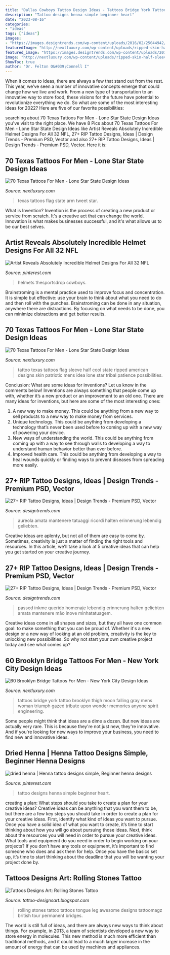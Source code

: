 ```yaml
---
title: "Dallas Cowboys Tattoo Design Ideas - Tattoos Bridge York Tattoo Brooklyn Thigh Moon Falling Gray Mens Woman Triumph Gazed Tribute Upon Wonder Memories Anyone Spirit Engineering"
description: "Tattoo designs henna simple beginner heart"
date: "2023-08-16"
categories:
- "ideas"
tags: ["ideas"]
images:
- "https://images.designtrends.com/wp-content/uploads/2016/02/25044942/American-Rip-Tattoo-Design.jpg"
featuredImage: "http://nextluxury.com/wp-content/uploads/ripped-skin-half-sleeve-mens-texas-flag-tattoo-ideas.jpg"
featured_image: "https://images.designtrends.com/wp-content/uploads/2016/02/25044942/American-Rip-Tattoo-Design.jpg"
image: "http://nextluxury.com/wp-content/uploads/ripped-skin-half-sleeve-mens-texas-flag-tattoo-ideas.jpg"
ShowToc: true
author: "Dr. Felton O&#039;Connell I"
---
```



When it comes to ideas, there are always a few that stand out from the rest. This year, we’ve seen a number of innovative concepts emerge that could change how we live and work. From a new type of transportation to an innovative way to store food, these visions for the future have potential to revolutionize everything we do. So what are some of the most interesting ideas for 2022? Here are five of our favorite possibilities:

	

		
searching about 70 Texas Tattoos For Men - Lone Star State Design Ideas you've visit to the right place. We have 8 Pics about 70 Texas Tattoos For Men - Lone Star State Design Ideas like Artist Reveals Absolutely Incredible Helmet Designs For All 32 NFL, 27+ RIP Tattoo Designs, Ideas | Design Trends - Premium PSD, Vector and also 27+ RIP Tattoo Designs, Ideas | Design Trends - Premium PSD, Vector. Here it is:
		
    
## 70 Texas Tattoos For Men - Lone Star State Design Ideas

<img loading=lazy src="http://nextluxury.com/wp-content/uploads/small-texas-lognhorn-flag-male-inner-arm-bicep-tattoos.jpg" onerror="this.onerror=null;this.src='https://tse3.mm.bing.net/th?id=OIP.UY8ry8hv8B14kr_0w00w6gHaGt&amp;pid=15.1';" alt="70 Texas Tattoos For Men - Lone Star State Design Ideas">

_Source: nextluxury.com_

>texas tattoos flag state arm tweet star. 

	

What is Invention?
Invention is the process of creating a new product or service from scratch. It's a creative act that can change the world. Innovation is what makes businesses successful, and it's what allows us to be our best selves.

    
## Artist Reveals Absolutely Incredible Helmet Designs For All 32 NFL

<img loading=lazy src="https://i.pinimg.com/736x/e3/7a/b2/e37ab278d6292d14ee258c19f6a5f8e8.jpg" onerror="this.onerror=null;this.src='https://tse2.mm.bing.net/th?id=OIP.TJAj6wErTkMorMRfNzQEWQHaFj&amp;pid=15.1';" alt="Artist Reveals Absolutely Incredible Helmet Designs For All 32 NFL">

_Source: pinterest.com_

>helmets thesportsdrop cowboys. 

	

Brainstroming is a mental practice used to improve focus and concentration. It is simple but effective: use your brain to think about what you need to do and then roll with the punches. Brainstroming can be done in any situation, anywhere there are distractions. By focusing on what needs to be done, you can minimize distractions and get better results.

    
## 70 Texas Tattoos For Men - Lone Star State Design Ideas

<img loading=lazy src="http://nextluxury.com/wp-content/uploads/ripped-skin-half-sleeve-mens-texas-flag-tattoo-ideas.jpg" onerror="this.onerror=null;this.src='https://tse3.mm.bing.net/th?id=OIP.p-jKJLWqzfl6l4zR5bbnZwHaJ8&amp;pid=15.1';" alt="70 Texas Tattoos For Men - Lone Star State Design Ideas">

_Source: nextluxury.com_

>tattoo texas tattoos flag sleeve half cool state ripped american designs skin patriotic mens idea lone star tribal patience possibilities. 

	

Conclusion: What are some ideas for inventions? Let us know in the comments below!
Inventions are always something that people come up with, whether it’s a new product or an improvement to an old one. There are many ideas for inventions, but here are some of the most interesting ones:
1. A new way to make money. This could be anything from a new way to sell products to a new way to make money from services.
2. Unique technology. This could be anything from developing a technology that’s never been used before to coming up with a new way of powering your device.
3. New ways of understanding the world. This could be anything from coming up with a way to see through walls to developing a way to understand human behavior better than ever before. 
4. Improved health care. This could be anything from developing a way to heal wounds quickly or finding ways to prevent diseases from spreading more easily.

    
## 27+ RIP Tattoo Designs, Ideas | Design Trends - Premium PSD, Vector

<img loading=lazy src="https://images.designtrends.com/wp-content/uploads/2016/02/25044942/American-Rip-Tattoo-Design.jpg" onerror="this.onerror=null;this.src='https://tse2.mm.bing.net/th?id=OIP.ZAZD1c6JqU55a_gYVb7vggHaHa&amp;pid=15.1';" alt="27+ RIP Tattoo Designs, Ideas | Design Trends - Premium PSD, Vector">

_Source: designtrends.com_

>aureola amata mantenere tatuaggi ricordi halten erinnerung lebendig geliebten. 

	

Creative ideas are aplenty, but not all of them are easy to come by. Sometimes, creativity is just a matter of finding the right tools and resources. In this article, we'll take a look at 5 creative ideas that can help you get started on your creative journey.

    
## 27+ RIP Tattoo Designs, Ideas | Design Trends - Premium PSD, Vector

<img loading=lazy src="https://images.designtrends.com/wp-content/uploads/2016/02/25050810/Red-Rose-Tattoo-Design.jpg" onerror="this.onerror=null;this.src='https://tse3.mm.bing.net/th?id=OIP.R976FV-XVdwGUL_sXvvcYAHaHa&amp;pid=15.1';" alt="27+ RIP Tattoo Designs, Ideas | Design Trends - Premium PSD, Vector">

_Source: designtrends.com_

>passed inkme querido homenaje lebendig erinnerung halten geliebten amata mantenere mão inove minhatatuagem. 

	

Creative ideas come in all shapes and sizes, but they all have one common goal: to make something that you can be proud of. Whether it's a new design or a new way of looking at an old problem, creativity is the key to unlocking new possibilities. So why not start your own creative project today and see what comes up?

    
## 60 Brooklyn Bridge Tattoos For Men - New York City Design Ideas

<img loading=lazy src="http://nextluxury.com/wp-content/uploads/cool-falling-new-york-city-brooklyn-bridge-with-moon-mens-thigh-tattoos.jpg" onerror="this.onerror=null;this.src='https://tse1.mm.bing.net/th?id=OIP.oQdlauqT1l2GF7bDzTlYowHaJ4&amp;pid=15.1';" alt="60 Brooklyn Bridge Tattoos For Men - New York City Design Ideas">

_Source: nextluxury.com_

>tattoos bridge york tattoo brooklyn thigh moon falling gray mens woman triumph gazed tribute upon wonder memories anyone spirit engineering. 

	

Some people might think that ideas are a dime a dozen. But new ideas are actually very rare. This is because they're not just new, they're innovative. And if you're looking for new ways to improve your business, you need to find new and innovative ideas.

    
## Dried Henna | Henna Tattoo Designs Simple, Beginner Henna Designs

<img loading=lazy src="https://i.pinimg.com/736x/00/dd/71/00dd716354c67c0b9b17e68dfc9ceb18--heart-designs-heart-tattoo-designs.jpg" onerror="this.onerror=null;this.src='https://tse2.mm.bing.net/th?id=OIP.cogT9JNBLReQuddliKk-xAHaJ3&amp;pid=15.1';" alt="dried henna | Henna tattoo designs simple, Beginner henna designs">

_Source: pinterest.com_

>tattoo designs henna simple beginner heart. 

	

creating a plan: What steps should you take to create a plan for your creative ideas?
Creative ideas can be anything that you want them to be, but there are a few key steps you should take in order to create a plan for your creative ideas. First, identify what kind of ideas you want to pursue. Once you have a solid idea of what you want to create, it’s time to start thinking about how you will go about pursuing those ideas. 
Next, think about the resources you will need in order to pursue your creative ideas. What tools and equipment do you need in order to begin working on your projects? If you don’t have any tools or equipment, it’s important to find someone who does and ask them for help. Once you have the basics set up, it’s time to start thinking about the deadline that you will be wanting your project done by.

    
## Tattoos Designs Art: Rolling Stones Tattoo

<img loading=lazy src="https://3.bp.blogspot.com/-KB7kCahGd9c/Ti6vCT3EADI/AAAAAAAAKGc/yVZ9ppl3izs/s1600/rolling-stones-tattoo-6.jpg" onerror="this.onerror=null;this.src='https://tse4.mm.bing.net/th?id=OIP.iejpu0PkOvhhmrjnwmRB-wHaJ4&amp;pid=15.1';" alt="Tattoos Designs Art: Rolling Stones Tattoo">

_Source: tattoo-designsart.blogspot.com_

>rolling stones tattoo tattoos tongue leg awesome designs tattoomagz british tour permanent bridges. 

	

The world is still full of ideas, and there are always new ways to think about things. For example, in 2013, a team of scientists developed a new way to store energy in molecules. This new method is much more efficient than traditional methods, and it could lead to a much larger increase in the amount of energy that can be used by machines and appliances.

